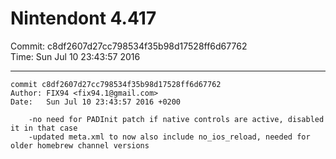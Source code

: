 # Nintendont 4.417
Commit: c8df2607d27cc798534f35b98d17528ff6d67762  
Time: Sun Jul 10 23:43:57 2016   

-----

```
commit c8df2607d27cc798534f35b98d17528ff6d67762
Author: FIX94 <fix94.1@gmail.com>
Date:   Sun Jul 10 23:43:57 2016 +0200

    -no need for PADInit patch if native controls are active, disabled it in that case
    -updated meta.xml to now also include no_ios_reload, needed for older homebrew channel versions
```
